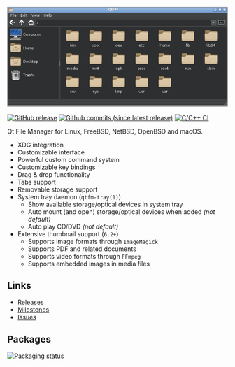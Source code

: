 ![screenshot1](screenshot.png)

[![GitHub release](https://img.shields.io/github/release/rodlie/qtfm.svg)](https://github.com/rodlie/qtfm/releases)
[![Github commits (since latest release)](https://img.shields.io/github/commits-since/rodlie/qtfm/latest.svg)](https://github.com/rodlie/qtfm)
[![C/C++ CI](https://github.com/rodlie/qtfm/actions/workflows/c-cpp.yml/badge.svg)](https://github.com/rodlie/qtfm/actions/workflows/c-cpp.yml)

Qt File Manager for Linux, FreeBSD, NetBSD, OpenBSD and macOS.

  * XDG integration
  * Customizable interface
  * Powerful custom command system
  * Customizable key bindings
  * Drag & drop functionality
  * Tabs support
  * Removable storage support
  * System tray daemon (``qtfm-tray(1)``)
    * Show available storage/optical devices in system tray
    * Auto mount (and open) storage/optical devices when added *(not default)*
    * Auto play CD/DVD *(not default)*
  * Extensive thumbnail support (``6.2+``)
    * Supports image formats through ``ImageMagick``
    * Supports PDF and related documents
    * Supports video formats through ``FFmpeg``
    * Supports embedded images in media files

## Links

 * [Releases](https://github.com/rodlie/qtfm/releases)
 * [Milestones](https://github.com/rodlie/qtfm/milestones)
 * [Issues](https://github.com/rodlie/qtfm/issues)
 
## Packages
[![Packaging status](https://repology.org/badge/vertical-allrepos/qtfm.svg)](https://repology.org/metapackage/qtfm)
